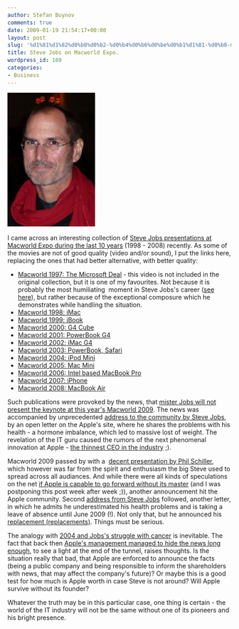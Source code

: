 ```yaml
---
author: Stefan Buynov
comments: true
date: 2009-01-19 21:54:17+00:00
layout: post
slug: '%d1%81%d1%82%d0%b8%d0%b2-%d0%b4%d0%b6%d0%be%d0%b1%d1%81-%d0%b8-macworld-expo'
title: Steve Jobs on Macworld Expo.
wordpress_id: 169
categories:
- Business
---
```


[![Steve Jobs is missing Macworld](/images/2009/01/steve_jobs_macworld-197x300.jpg)](/images/2009/01/steve_jobs_macworld.jpg)

I came across an interesting collection of [Steve Jobs presentations at Macworld Expo during the last 10 years](http://www.thestandard.com/news/2009/01/01/steve-jobs-greatest-macworld-video-hits-1998-2008) (1998 - 2008) recently. As some of the movies are not of good quality (video and/or sound), I put the links here, replacing the ones that had better alternative, with better quality:
	
  * [Macworld 1997: The Microsoft Deal](http://www.youtube.com/watch?v=WxOp5mBY9IY) - this video is not included in the original collection, but it is one of my favourites. Not because it is probably the most humiliating  moment in Steve Jobs's career ([see here](/blog/2007/11/23/divide-et-impera/)), but rather because of the exceptional composure which he demonstrates while handling the situation.
  * [Macworld 1998: iMac](http://www.youtube.com/watch?v=0BHPtoTctDY)
  * [Macworld 1999: iBook](http://www.youtube.com/watch?v=cdpRSj7tLiY)
  * [Macworld 2000: G4 Cube](http://www.youtube.com/watch?v=nl2vkl1A6dc)
  * [Macworld 2001: PowerBook G4](http://www.youtube.com/watch?v=bNHkrnU77m0)
  * [Macworld 2002: iMac G4](http://www.youtube.com/watch?v=06ws6M2-S3w)
  * [Macworld 2003: PowerBook, Safari](http://www.youtube.com/watch?v=Xac6NWT7EKY)
  * [Macworld 2004: iPod Mini](http://www.youtube.com/watch?v=3dxwopXL3fs)
  * [Macworld 2005: Mac Mini](http://www.youtube.com/watch?v=GJpZGeihy0s)
  * [Macworld 2006: Intel based MacBook Pro](http://www.youtube.com/watch?v=I6JWqllbhXE)
  * [Macworld 2007: iPhone](http://www.youtube.com/watch?v=PZoPdBh8KUs)
  * [Macworld 2008: MacBook Air](http://www.youtube.com/watch?v=yOKGKsdY-VI)

Such publications were provoked by the news, that [mister Jobs will not present the keynote at this year's Macworld 2009](http://apple.slashdot.org/article.pl?sid=08/12/17/0217254&tid=3). The news was accompanied by unprecedented [address to the community by Steve Jobs](http://www.apple.com/pr/library/2009/01/05sjletter.html), by an open letter on the Apple's site, where he shares the problems with his health - a hormone imbalance, which led to massive lost of weight. The revelation of the IT guru caused the rumors of the next phenomenal innovation at Apple - [the thinnest CEO in the industry](http://xkcd.com/527/) ;).

Macworld 2009 passed by with a  [decent presentation by Phil Schiller](http://www.youtube.com/watch?v=0Br1NVEX8TA), which however was far from the spirit and enthusiasm the big Steve used to spread across all audiances. And while there were all kinds of speculations on the net [if Apple is capable to go forward without its master](http://www.slate.com/id/2208025/) (and I was postponing this post week after week ;)), another announcement hit the Apple community. Second [address from Steve Jobs](http://www.apple.com/pr/library/2009/01/14advisory.html) followed, another letter, in which he admits he underestimated his health problems and is taking a leave of absence until June 2009 (!). Not only that, but he announced his  [replacement (replacements)](http://hardware.silicon.com/desktops/0,39024645,39375725,00.htm). Things must be serious.

The analogy with [2004 and Jobs's struggle with cancer](http://en.wikipedia.org/wiki/Steve_Jobs#Health_concerns) is inevitable. The fact that back then [Apple's management managed to hide the news long enough](http://arstechnica.com/journals/apple.ars/2008/03/06/steve-jobss-cancer-went-unannounced-for-nine-months), to see a light at the end of the tunnel, raises thoughts. Is the situation really that bad, that Apple are enforced to announce the facts (being a public company and being responsible to inform the shareholders with news, that may affect the company's future)? Or maybe this is a good test for how much is Apple worth in case Steve is not around? Will Apple survive without its founder?

Whatever the truth may be in this particular case, one thing is certain - the world of the IT industry will not be the same without one of its pioneers and his bright presence.
